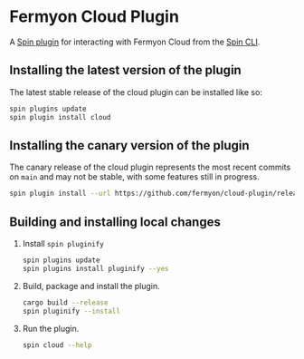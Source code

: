 # Fermyon Cloud Plugin

A [Spin plugin](https://github.com/fermyon/spin-plugins) for interacting with Fermyon Cloud from the [Spin CLI](https://github.com/fermyon/spin).

## Installing the latest version of the plugin

The latest stable release of the cloud plugin can be installed like so:

```sh
spin plugins update
spin plugin install cloud
```

## Installing the canary version of the plugin

The canary release of the cloud plugin represents the most recent commits on `main` and may not be stable, with some features still in progress.

```sh
spin plugin install --url https://github.com/fermyon/cloud-plugin/releases/download/canary/cloud.json
```

## Building and installing local changes

1. Install `spin pluginify`

    ```sh
    spin plugins update
    spin plugins install pluginify --yes
    ```

2. Build, package and install the plugin.

    ```sh
    cargo build --release
    spin pluginify --install
    ```

3. Run the plugin.

    ```sh
    spin cloud --help
    ```

